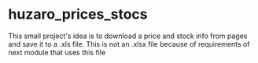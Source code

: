 # huzaro_prices_stocs
This small project's idea is to download a price and stock info from pages and save it to a .xls file. This is not an .xlsx file because of requirements of next module that uses this file
